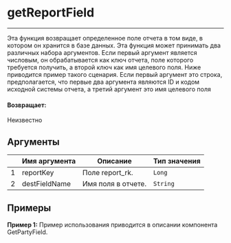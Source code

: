 # getReportField

---

Эта функция возвращает определенное поле отчета в том виде, в котором он хранится в базе данных.
Эта функция может принимать два различных набора аргументов.
Если первый аргумент является числовым, он обрабатывается как ключ отчета, поле которого требуется получить,
а второй ключ как имя целевого поля. Ниже приводится пример такого сценария.
Если первый аргумент это строка, предполагается, что первые два аргумента являются ID и кодом исходной системы отчета, а третий аргумент это имя целевого поля

#### Возвращает:

Неизвестно

## Аргументы

|  | Имя аргумента | Описание | Тип значения |
| --- | --- | --- | --- |
| 1 | reportKey | Поле report_rk. | `Long` |
| 2 | destFieldName | Имя поля в отчете. | `String` |

## Примеры

**Пример 1:** Пример использования приводится в описании компонента GetPartyField.
